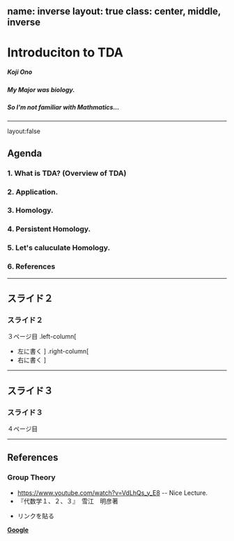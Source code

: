 name: inverse
layout: true
class: center, middle, inverse
---
# Introduciton to TDA
##### Koji Ono
##### My Major was biology.
##### So I'm not familiar with Mathmatics...
---
layout:false
## Agenda
### 1. What is TDA? (Overview of TDA)
### 2. Application.
### 3. Homology.
### 4. Persistent Homology.
### 5. Let's caluculate Homology.
### 6. References

---
## スライド２
### スライド２
３ページ目
.left-column[
* 左に書く
]
.right-column[
* 右に書く
]

---
## スライド３
### スライド３
４ページ目


---
## References
### Group Theory
- https://www.youtube.com/watch?v=VdLhQs_y_E8
-- Nice Lecture.
- 『代数学１、２、３』　雪江　明彦著


* リンクを貼る

__[Google](https://www.google.co.jp/)__